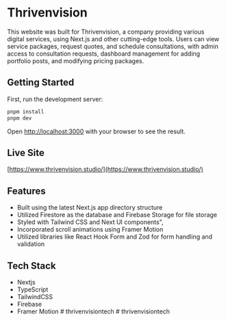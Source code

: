 # Thrivenvision

This website was built for Thrivenvision, a company providing various digital services, using Next.js and other cutting-edge tools. Users can view service packages, request quotes, and schedule consultations, with admin access to consultation requests, dashboard management for adding portfolio posts, and modifying pricing packages.

## Getting Started

First, run the development server:

```bash
pnpm install
pnpm dev
```

Open [http://localhost:3000](http://localhost:3000) with your browser to see the result.

## Live Site

[https://www.thrivenvision.studio/](https://www.thrivenvision.studio/)

## Features

- Built using the latest Next.js app directory structure
- Utilized Firestore as the database and Firebase Storage for file storage
- Styled with Tailwind CSS and Next UI components",
- Incorporated scroll animations using Framer Motion
- Utilized libraries like React Hook Form and Zod for form handling and validation

## Tech Stack

- Nextjs
- TypeScript
- TailwindCSS
- Firebase
- Framer Motion
#   t h r i v e n v i s i o n t e c h  
 #   t h r i v e n v i s i o n t e c h  
 